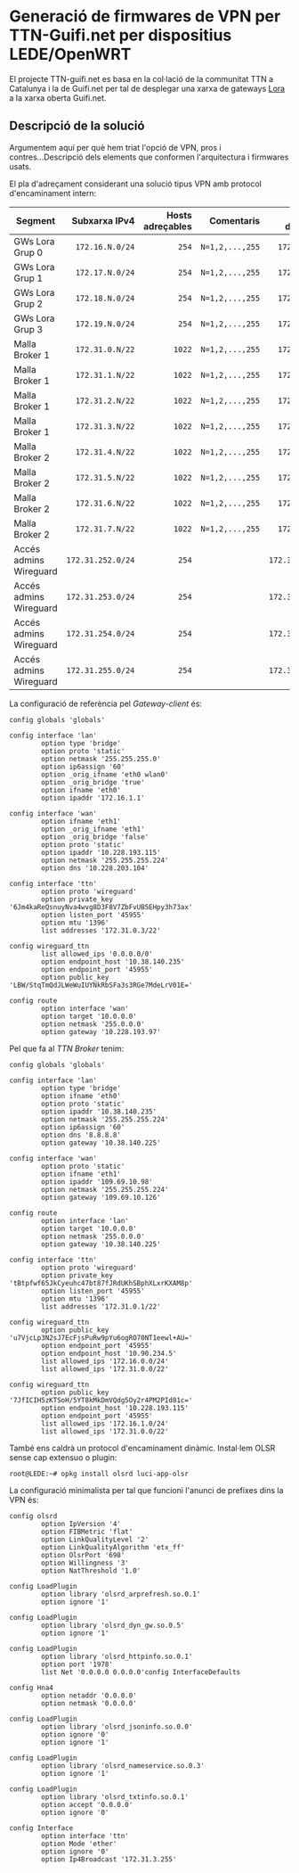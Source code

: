 # Generació de firmwares de VPN per TTN-Guifi.net per dispositius LEDE/OpenWRT

El projecte TTN-guifi.net es basa en la col·lació de la communitat TTN a Catalunya i la de Guifi.net per tal de desplegar una xarxa de gateways [Lora](https://en.wikipedia.org/wiki/LPWAN#LoRa) a la xarxa oberta Guifi.net.

## Descripció de la solució
Argumentem aquí per què hem triat l'opció de VPN, pros i contres...Descripció dels elements que conformen l'arquitectura i firmwares usats.

El pla d'adreçament considerant una solució tipus VPN amb protocol d'encaminament intern:

| Segment       | Subxarxa IPv4| Hosts adreçables | Comentaris  |Prefix d'agregació|
| ------------- |-------------:| -----:|--------:|--------:|
| GWs Lora Grup 0 | `172.16.N.0/24`| `254` | `N=1,2,...,255`|`172.16.0.0/14`|
| GWs Lora Grup 1 | `172.17.N.0/24`| `254` | `N=1,2,...,255`|`172.16.0.0/14`|
| GWs Lora Grup 2 | `172.18.N.0/24`| `254` | `N=1,2,...,255`|`172.16.0.0/14`|
| GWs Lora Grup 3 | `172.19.N.0/24`| `254` | `N=1,2,...,255`|`172.16.0.0/14`|
| Malla Broker 1| `172.31.0.N/22`| `1022`|`N=1,2,...,255`|`172.31.0.0/21`|
| Malla Broker 1| `172.31.1.N/22`| `1022`|`N=1,2,...,255`|`172.31.0.0/21`|
| Malla Broker 1| `172.31.2.N/22`| `1022`|`N=1,2,...,255`|`172.31.0.0/21`|
| Malla Broker 1| `172.31.3.N/22`| `1022`|`N=1,2,...,255`|`172.31.0.0/21`|
| Malla Broker 2| `172.31.4.N/22`| `1022`|`N=1,2,...,255`|`172.31.0.0/21`|
| Malla Broker 2| `172.31.5.N/22`| `1022`|`N=1,2,...,255`|`172.31.0.0/21`|
| Malla Broker 2| `172.31.6.N/22`| `1022`|`N=1,2,...,255`|`172.31.0.0/21`|
| Malla Broker 2| `172.31.7.N/22`| `1022`|`N=1,2,...,255`|`172.31.0.0/21`|
| Accés admins Wireguard | `172.31.252.0/24`| `254` | |`172.31.252.0/22`|
| Accés admins Wireguard | `172.31.253.0/24`| `254` | |`172.31.252.0/22`|
| Accés admins Wireguard | `172.31.254.0/24`| `254` | |`172.31.252.0/22`|
| Accés admins Wireguard | `172.31.255.0/24`| `254` | |`172.31.252.0/22`|



La configuració de referència pel *Gateway-client* és:
```
config globals 'globals'

config interface 'lan'
        option type 'bridge'
        option proto 'static'
        option netmask '255.255.255.0'
        option ip6assign '60'
        option _orig_ifname 'eth0 wlan0'
        option _orig_bridge 'true'
        option ifname 'eth0'
        option ipaddr '172.16.1.1'

config interface 'wan'
        option ifname 'eth1'
        option _orig_ifname 'eth1'
        option _orig_bridge 'false'
        option proto 'static'
        option ipaddr '10.228.193.115'
        option netmask '255.255.255.224'
        option dns '10.228.203.104'

config interface 'ttn'
        option proto 'wireguard'
        option private_key '6Jm4kaReQsnuyNva4wvg8D3F8V7ZbFvUB5EHpy3h73ax'
        option listen_port '45955'
        option mtu '1396'
        list addresses '172.31.0.3/22'

config wireguard_ttn
        list allowed_ips '0.0.0.0/0'
        option endpoint_host '10.38.140.235'
        option endpoint_port '45955'
        option public_key 'LBW/StqTmQdJLWeWuIUYNkRbSFa3s3RGe7MdeLrV01E='

config route
        option interface 'wan'
        option target '10.0.0.0'
        option netmask '255.0.0.0'
        option gateway '10.228.193.97'
```
Pel que fa al *TTN Broker* tenim:
```
config globals 'globals'

config interface 'lan'
        option type 'bridge'
        option ifname 'eth0'
        option proto 'static'
        option ipaddr '10.38.140.235'
        option netmask '255.255.255.224'
        option ip6assign '60'
        option dns '8.8.8.8'
        option gateway '10.38.140.225'

config interface 'wan'
        option proto 'static'
        option ifname 'eth1'
        option ipaddr '109.69.10.98'
        option netmask '255.255.255.224'
        option gateway '109.69.10.126'

config route
        option interface 'lan'
        option target '10.0.0.0'
        option netmask '255.0.0.0'
        option gateway '10.38.140.225'

config interface 'ttn'
        option proto 'wireguard'
        option private_key 'tBtpfwf65JkCyeuhc47bt87fJRdUKhSBphXLxrKXAM8p'
        option listen_port '45955'
        option mtu '1396'
        list addresses '172.31.0.1/22'

config wireguard_ttn
        option public_key 'u7VjcLp3N2sJ7EcFjsPuRw9pYu6ogRO70NT1eewl+AU='
        option endpoint_port '45955'
        option endpoint_host '10.90.234.5'
        list allowed_ips '172.16.0.0/24'
        list allowed_ips '172.31.0.0/22'

config wireguard_ttn
        option public_key '7JfICIH5zKTSoH/5YT8kMkDmVQdg5Oy2r4PM2PId81c='
        option endpoint_host '10.228.193.115'
        option endpoint_port '45955'
        list allowed_ips '172.16.1.0/24'
        list allowed_ips '172.31.0.0/22'
```

També ens caldrà un protocol d'encaminament dinàmic. Instal·lem OLSR sense cap extensuo o plugin:
```
root@LEDE:~# opkg install olsrd luci-app-olsr
```
La configuració minimalista per tal que funcioni l'anunci de prefixes dins la VPN és:
```
config olsrd             
        option IpVersion '4'
        option FIBMetric 'flat'
        option LinkQualityLevel '2'
        option LinkQualityAlgorithm 'etx_ff'
        option OlsrPort '698'
        option Willingness '3'
        option NatThreshold '1.0'

config LoadPlugin
        option library 'olsrd_arprefresh.so.0.1'
        option ignore '1'

config LoadPlugin
        option library 'olsrd_dyn_gw.so.0.5'
        option ignore '1'

config LoadPlugin
        option library 'olsrd_httpinfo.so.0.1'
        option port '1978'
        list Net '0.0.0.0 0.0.0.0'config InterfaceDefaults

config Hna4
        option netaddr '0.0.0.0'
        option netmask '0.0.0.0'

config LoadPlugin
        option library 'olsrd_jsoninfo.so.0.0'
        option ignore '0'
        option ignore '1'

config LoadPlugin
        option library 'olsrd_nameservice.so.0.3'
        option ignore '1'

config LoadPlugin
        option library 'olsrd_txtinfo.so.0.1'
        option accept '0.0.0.0'
        option ignore '0'

config Interface
        option interface 'ttn'
        option Mode 'ether'
        option ignore '0'
        option Ip4Broadcast '172.31.3.255'
```
